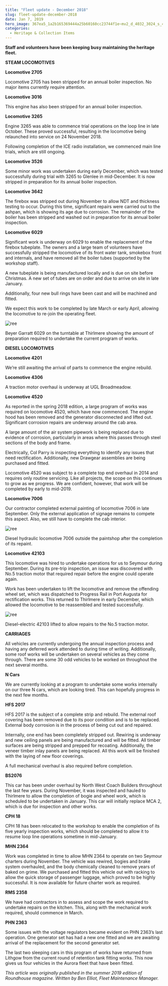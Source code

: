 ```yaml
---
title: "Fleet update - December 2018"
slug: fleet-update-december-2018
date: Jan 7, 2019
hero_image: 367ea5_1a2b165369444a25b60160cc23744f1e~mv2_d_4032_3024_s_4_2.jpeg
categories:
  - Heritage & Collection Items
---
```



**Staff and volunteers have been keeping busy maintaining the heritage fleet.**

**STEAM LOCOMOTIVES**

**Locomotive 2705**

Locomotive 2705 has been stripped for an annual boiler inspection. No major items currently require attention.

**Locomotive 3016**

This engine has also been stripped for an annual boiler inspection.

**Locomotive 3265**

Engine 3265 was able to commence trial operations on the loop line in late October. These proved successful, resulting in the locomotive being relaunched into service on 24 November 2018.

Following completion of the ICE radio installation, we commenced main line trials, which are still ongoing.

**Locomotive 3526**

Some minor work was undertaken during early December, which was tested successfully during trial with 3265 to Glenlee in mid-December. It is now stripped in preparation for its annual boiler inspection.

**Locomotive 3642**

The firebox was stripped out during November to allow NDT and thickness testing to occur. During this time, significant repairs were carried out to the ashpan, which is showing its age due to corrosion. The remainder of the boiler has been stripped and washed out in preparation for its annual boiler inspection.

**Locomotive 6029**

Significant work is underway on 6029 to enable the replacement of the firebox tubeplate. The owners and a large team of volunteers have successfully stripped the locomotive of its front water tank, smokebox front and internals, and have removed all the boiler tubes (supported by the workshop staff).

A new tubeplate is being manufactured locally and is due on site before Christmas. A new set of tubes are on order and due to arrive on site in late January.

Additionally, four new bull rings have been cast and will be machined and fitted.

We expect this work to be completed by late March or early April, allowing the locomotive to re-join the operating fleet.

![ree](367ea5_1a2b165369444a25b60160cc23744f1e~mv2_d_4032_3024_s_4_2.jpeg)

Beyer Garratt 6029 on the turntable at Thirlmere showing the amount of preparation required to undertake the current program of works.

**DIESEL LOCOMOTIVES**

**Locomotive 4201**

We’re still awaiting the arrival of parts to commence the engine rebuild.

**Locomotive 4306**

A traction motor overhaul is underway at UGL Broadmeadow.

**Locomotive 4520**

As reported in the spring 2018 edition, a large program of works was required on locomotive 4520, which have now commenced. The engine hood has been removed and the generator disconnected and lifted out. Significant corrosion repairs are underway around the cab area.

A large amount of the air system pipework is being replaced due to evidence of corrosion, particularly in areas where this passes through steel sections of the body and frame.

Electrically, Col Parry is inspecting everything to identify any issues that need rectification. Additionally, new Drawgear assemblies are being purchased and fitted.

Locomotive 4520 was subject to a complete top end overhaul in 2014 and requires only routine servicing. Like all projects, the scope on this continues to grow as we progress. We are confident, however, that work will be completed by early to mid-2019.

**Locomotive 7006**

Our contractor completed external painting of locomotive 7006 in late September. Only the external application of signage remains to compete this aspect. Also, we still have to complete the cab interior.

![ree](367ea5_b6a50638cbe946ee8ececc3bf8a34ed7~mv2_d_4032_3024_s_4_2.jpeg)

Diesel hydraulic locomotive 7006 outside the paintshop after the completion of its repaint.

**Locomotive 42103**

This locomotive was hired to undertake operations for us to Seymour during September. During its pre-trip inspection, an issue was discovered with No.5 traction motor that required repair before the engine could operate again.

Work has been undertaken to lift the locomotive and remove the offending wheel set, which was dispatched to Progress Rail in Port Augusta for rectification works. This returned to Thirlmere in early December, which allowed the locomotive to be reassembled and tested successfully.

![ree](367ea5_31a1e85b3d5c49e7ad2c6abfaee8bdb9~mv2_d_4032_3024_s_4_2.jpeg)

Diesel-electric 42103 lifted to allow repairs to the No.5 traction motor.

**CARRIAGES**

All vehicles are currently undergoing the annual inspection process and having any deferred work attended to during time of writing. Additionally, some roof works will be undertaken on several vehicles as they come through. There are some 30 odd vehicles to be worked on throughout the next several months.

**N Cars**

We are currently looking at a program to undertake some works internally on our three N cars, which are looking tired. This can hopefully progress in the next few months.

**HFS 2017**

HFS 2017 is the subject of a complete strip and rebuild. The external roof covering has been removed due to its poor condition and is to be replaced. External body corrosion is in the process of being cut out and repaired.

Internally, one end has been completely stripped out. Rewiring is underway and new ceiling panels are being manufactured and will be fitted. All timber surfaces are being stripped and prepped for recoating. Additionally, the veneer timber inlay panels are being replaced. All this work will be finished with the laying of new floor coverings.

A full mechanical overhaul is also required before completion.

**BS2076**

This car has been under overhaul by North West Coach Builders throughout the last few years. During November, it was inspected and hauled to Thirlmere to allow the completion of bogie and wheel work, which is scheduled to be undertaken in January. This car will initially replace MCA 2, which is due for inspection and other works.

**CPH 18**

CPH 18 has been relocated to the workshop to enable the completion of its five yearly inspection works, which should be completed to allow it to resume loop line operations sometime in mid-January.

**MHN 2364**

Work was completed in time to allow MHN 2364 to operate on two Seymour charters during November. The vehicle was rewired, bogies and brake system overhauled, and the body chemically cleaned to remove years of baked on grime. We purchased and fitted this vehicle out with racking to allow the quick storage of passenger luggage, which proved to be highly successful. It is now available for future charter work as required.

**RMS 2358**

We have had contractors in to assess and scope the work required to undertake repairs on the kitchen. This, along with the mechanical work required, should commence in March.

**PHN 2363**

Some issues with the voltage regulators became evident on PHN 2363’s last operation. One generator set has had a new one fitted and we are awaiting arrival of the replacement for the second generator set.

The last two sleeping cars in this program of works have returned from Lithgow from the current round of retention tank fitting works. This now gives us four vehicles in the Aurora fleet that have been fitted.

*This article was originally published in the summer 2019 edition of Roundhouse magazine. Written by Ben Elliot, Fleet Maintenance Manager.*
